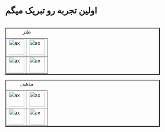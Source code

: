 <!DOCTYPE html>
<html>
<head>
	<title> amirreza 1st page</title>
	<meta charset="utf_8" />
</head>

<body>
  	<h1> اولین تجربه رو تبریک میگم<h1>
	<table border="3" title="ax">
		<caption> طنز </caption>
		<tr>
			<td> <a href="26.jpg" target="_blank"><img src="26.jpg" alt="ax" width="50" height="50" /></a></td>
			<td> <a href="18.jpg" target="_blank"><img src="18.jpg" alt="ax" width="50" height="50" /></a></td>
		</tr>
		<tr>
			<td> <a href="23.jpg" target="_top" > <img src="23.jpg" alt="ax" width="50" height="50" /></a></td>
			<td> <a href="24.jpg" target="_blank"><img src="24.jpg" alt="ax" width="50" height="50" /></a></td> 
		</tr>
 	</table>
	<table border="3" title="ax">
		<caption> مذهبی </caption>
		<tr>
			<td> <a href="1.jpg" target="_blank"><img src="1.jpg" alt="ax"  width="50" height="50" /></a></td>
			<td> <a href="2.jpg" target="_blank"><img src="2.jpg" alt="ax"  width="50" height="50" /></a></td>
		</tr>
		<tr>
			<td> <a href="3.jpg" target="_blank"><img src="3.jpg" alt="ax"  width="50" height="50" /></a></td>
			<td> <a href="4.jpg" target="_blank"><img src="4.jpg" alt="ax"  width="50" height="50" /></a></td>
		</tr>		
	</table>
</body>

</html>	
